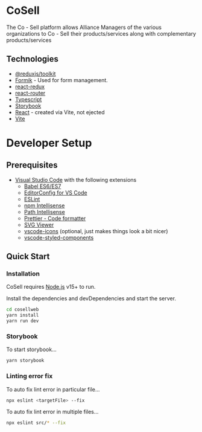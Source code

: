 # CoSell

The Co - Sell platform allows Alliance Managers of the various organizations to Co - Sell their products/services along with complementary products/services

## Technologies

- [@reduxjs/toolkit](https://redux-toolkit.js.org/)
- [Formik](https://formik.org/) - Used for form management.
- [react-redux](https://react-redux.js.org/)
- [react-router](https://reactrouter.com/web/guides/quick-start)
- [Typescript](https://www.typescriptlang.org/)
- [Storybook](https://storybook.js.org/docs/react/get-started/introduction)
- [React](https://reactjs.org/) - created via Vite, not ejected
- [Vite](https://vitejs.dev/)

# Developer Setup

## Prerequisites

- [Visual Studio Code](https://code.visualstudio.com/) with the following extensions
  - [Babel ES6/ES7](https://marketplace.visualstudio.com/items?itemName=dzannotti.vscode-babel-coloring)
  - [EditorConfig for VS Code](https://marketplace.visualstudio.com/items?itemName=EditorConfig.EditorConfig)
  - [ESLint](https://marketplace.visualstudio.com/items?itemName=dbaeumer.vscode-eslint)
  - [npm Intellisense](https://marketplace.visualstudio.com/items?itemName=christian-kohler.npm-intellisense)
  - [Path Intellisense](https://marketplace.visualstudio.com/items?itemName=christian-kohler.path-intellisense)
  - [Prettier - Code formatter](https://marketplace.visualstudio.com/items?itemName=esbenp.prettier-vscode)
  - [SVG Viewer](https://marketplace.visualstudio.com/items?itemName=cssho.vscode-svgviewer)
  - [vscode-icons](https://marketplace.visualstudio.com/items?itemName=vscode-icons-team.vscode-icons) (optional, just makes things look a bit nicer)
  - [vscode-styled-components](https://marketplace.visualstudio.com/items?itemName=jpoissonnier.vscode-styled-components)

## Quick Start

### Installation

CoSell requires [Node.js](https://nodejs.org/) v15+ to run.

Install the dependencies and devDependencies and start the server.

```sh
cd cosellweb
yarn install
yarn run dev
```

### Storybook

To start storybook...

```sh
yarn storybook
```

### Linting error fix

To auto fix lint error in particular file...

```sh
npx eslint <targetFile> --fix
```

To auto fix lint error in multiple files...

```sh
npx eslint src/* --fix
```
